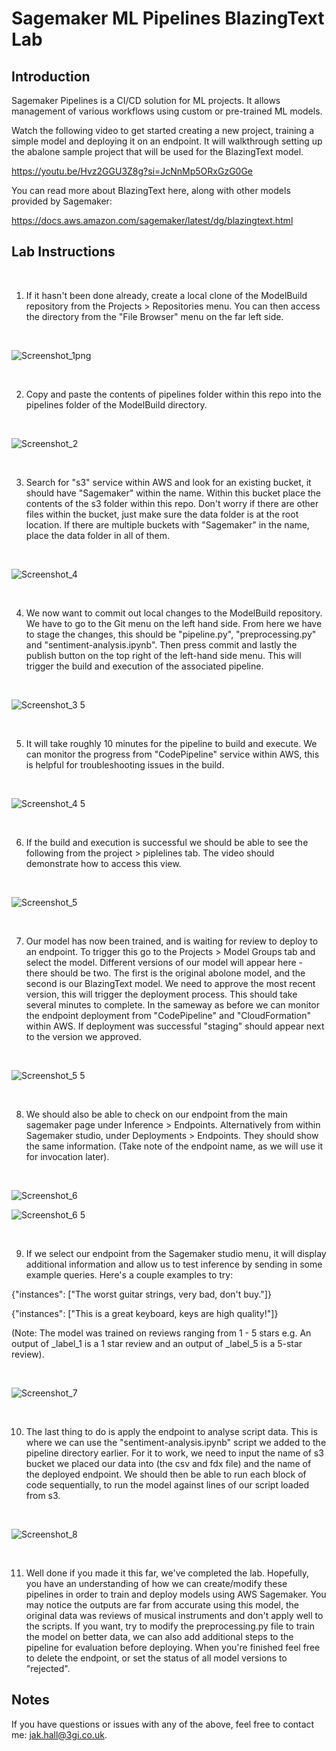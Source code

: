 # Sagemaker ML Pipelines BlazingText Lab


## Introduction

Sagemaker Pipelines is a CI/CD solution for ML projects. It allows management of various workflows using custom or pre-trained ML models. 

Watch the following video to get started creating a new project, training a simple model and deploying it on an endpoint. It will walkthrough setting up the abalone sample project that will be used for the BlazingText model.

https://youtu.be/Hvz2GGU3Z8g?si=JcNnMp5ORxGzG0Ge

You can read more about BlazingText here, along with other models provided by Sagemaker:

https://docs.aws.amazon.com/sagemaker/latest/dg/blazingtext.html 

## Lab Instructions

<br>

1. If it hasn't been done already, create a local clone of the ModelBuild repository from the Projects > Repositories menu. You can then access the directory from the "File Browser" menu on the far left side.

 <br>  
   
![Screenshot_1png](https://github.com/jakhall/sagemaker-labs/assets/23346546/c3291e10-227d-42e6-9ea7-7c69b62d5447)

<br>

2. Copy and paste the contents of pipelines folder within this repo into the pipelines folder of the ModelBuild directory.  

<br>

![Screenshot_2](https://github.com/jakhall/sagemaker-labs/assets/23346546/7987c279-1abf-4675-8e37-e0752d1144b3)

<br>

3. Search for "s3" service within AWS and look for an existing bucket, it should have "Sagemaker" within the name. Within this bucket place the contents of the s3 folder within this repo. Don't worry if there are other files within the bucket, just make sure the data folder is at the root location. If there are multiple buckets with "Sagemaker" in the name, place the data folder in all of them. 

<br>
   
![Screenshot_4](https://github.com/jakhall/sagemaker-labs/assets/23346546/99fe7cce-4e2c-4082-beeb-92a37f4f72ba)

<br>

4. We now want to commit out local changes to the ModelBuild repository. We have to go to the Git menu on the left hand side. From here we have to stage the changes, this should be "pipeline.py", "preprocessing.py" and "sentiment-analysis.ipynb". Then press commit and lastly the publish button on the top right of the left-hand side menu. This will trigger the build and execution of the associated pipeline. 

<br>

![Screenshot_3 5](https://github.com/jakhall/sagemaker-labs/assets/23346546/ea290a88-3a13-4cb2-a540-b55830967146)

<br>

5. It will take roughly 10 minutes for the pipeline to build and execute. We can monitor the progress from "CodePipeline" service within AWS, this is helpful for troubleshooting issues in the build.

<br>

![Screenshot_4 5](https://github.com/jakhall/sagemaker-labs/assets/23346546/0975db52-cb5a-412f-b3d5-2b90816bd75d)

<br>

6. If the build and execution is successful we should be able to see the following from the project > piplelines tab. The video should demonstrate how to access this view. 

<br>

![Screenshot_5](https://github.com/jakhall/sagemaker-labs/assets/23346546/73938e49-9af5-4ef0-952b-395ca4229b49)

<br>

7. Our model has now been trained, and is waiting for review to deploy to an endpoint. To trigger this go to the Projects > Model Groups tab and select the model. Different versions of our model will appear here - there should be two. The first is the original abolone model, and the second is our BlazingText model. We need to approve the most recent version, this will trigger the deployment process. This should take several minutes to complete. In the sameway as before we can monitor the endpoint deployment from "CodePipeline" and "CloudFormation" within AWS. If deployment was successful "staging" should appear next to the version we approved.

<br>

![Screenshot_5 5](https://github.com/jakhall/sagemaker-labs/assets/23346546/106d753e-55fc-4118-aaea-b434687f5daf)

<br>

8. We should also be able to check on our endpoint from the main sagemaker page under Inference > Endpoints. Alternatively from within Sagemaker studio, under Deployments > Endpoints. They should show the same information. (Take note of the endpoint name, as we will use it for invocation later). 

<br>

![Screenshot_6](https://github.com/jakhall/sagemaker-labs/assets/23346546/7a482dd5-73ba-4ec0-8e28-a7dbaa81fa96)


![Screenshot_6 5](https://github.com/jakhall/sagemaker-labs/assets/23346546/73ba8537-f601-4c24-85db-71ec41f1f4ec)

<br>

9. If we select our endpoint from the Sagemaker studio menu, it will display additional information and allow us to test inference by sending in some example queries. Here's a couple examples to try:

{"instances": ["The worst guitar strings, very bad, don't buy."]}

{"instances": ["This is a great keyboard, keys are high quality!"]}

(Note: The model was trained on reviews ranging from 1 - 5 stars e.g. An output of _label_1 is a 1 star review and an output of _label_5 is a 5-star review).

<br>

![Screenshot_7](https://github.com/jakhall/sagemaker-labs/assets/23346546/861b28c0-14ce-4fab-9555-8da842498ee1)

<br>

10. The last thing to do is apply the endpoint to analyse script data. This is where we can use the "sentiment-analysis.ipynb" script we added to the pipeline directory earlier. For it to work, we need to input the name of s3 bucket we placed our data into (the csv and fdx file) and the name of the deployed endpoint. We should then be able to run each block of code sequentially, to run the model against lines of our script loaded from s3. 

<br>

![Screenshot_8](https://github.com/jakhall/sagemaker-labs/assets/23346546/cd4b276f-a003-48b5-a57c-aa48956e595f)

<br>

11. Well done if you made it this far, we've completed the lab. Hopefully, you have an understanding of how we can create/modify these pipelines in order to train and deploy models using AWS Sagemaker. You may notice the outputs are far from accurate using this model, the original data was reviews of musical instruments and don't apply well to the scripts. If you want, try to modify the preprocessing.py file to train the model on better data, we can also add additional steps to the pipeline for evaluation before deploying. When you're finished feel free to delete the endpoint, or set the status of all model versions to "rejected".

## Notes

If you have questions or issues with any of the above, feel free to contact me: jak.hall@3gi.co.uk.
     

